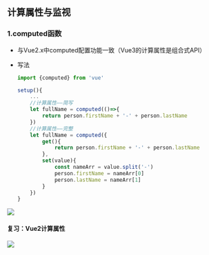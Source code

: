 ## 计算属性与监视

### 1.computed函数

- 与Vue2.x中computed配置功能一致（Vue3的计算属性是组合式API）

- 写法
  
  ```js
  import {computed} from 'vue'
  
  setup(){
      ...
      //计算属性——简写
      let fullName = computed(()=>{
          return person.firstName + '-' + person.lastName
      })
      //计算属性——完整
      let fullName = computed({
          get(){
              return person.firstName + '-' + person.lastName
          },
          set(value){
              const nameArr = value.split('-')
              person.firstName = nameArr[0]
              person.lastName = nameArr[1]
          }
      })
  }
  ```

![](E:\Learn\note\vue_note\img\learning-img\2022-09-24-21-45-43-image.png)

#### 复习：Vue2计算属性

![](E:\Learn\note\vue_note\img\learning-img\2022-09-24-21-18-48-image.png)
